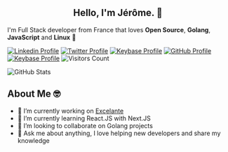 <h2 align="center">Hello, I'm Jérôme. 👋</h2>

I'm Full Stack developer from France that loves **Open Source**, **Golang**, **JavaScript** and **Linux** 🐧

[![Linkedin Profile](https://img.shields.io/badge/-Jerome%20Pogeant-blue?style=flat-square&logo=Linkedin&logoColor=white&link=https://www.linkedin.com/in/jeromepogeant)](https://www.linkedin.com/in/jeromepogeant)
[![Twitter Profile](https://img.shields.io/badge/-Jerome%20Pogeant-1da1f2?style=flat-square&logo=Twitter&logoColor=white&link=https://twitter.com/jeromepogeant)](https://twitter.com/jeromepogeant)
[![Keybase Profile](https://img.shields.io/badge/-jerome1337-262626?style=flat-square&logo=Keybase&logoColor=ff6f21&link=https://keybase.io/jerome1337)](https://keybase.io/jerome1337)
[![GitHub Profile](https://img.shields.io/badge/-Jerome1337-24292e?style=flat-square&logo=Github&logoColor=white&link=https://github.com/Jerome1337)](https://github.com/Jerome1337)
[![Keybase Profile](https://img.shields.io/keybase/pgp/jerome1337?style=flat-square)](https://keybase.io/jerome1337)
![Visitors Count](https://komarev.com/ghpvc/?username=Jerome1337&style=flat-square&color=yellow)

![GitHub Stats](https://github-readme-stats.vercel.app/api?username=Jerome1337&theme=radical&show_icons=true)

## About Me 🤓

- 🔭 I’m currently working on [Excelante](https://github.com/Los-Crackitos/Excelante)
- 🌱 I’m currently learning React.JS with Next.JS
- 👯 I’m looking to collaborate on Golang projects
- 💬 Ask me about anything, I love helping new developers and share my knowledge


 
